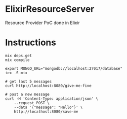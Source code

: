 # ElixirResourceServer

Resource Provider PoC done in Elixir

# Instructions

    mix deps.get
    mix compile

    export MONGO_URL="mongodb://localhost:27017/database"
    iex -S mix

    # get last 5 messages
    curl http://localhost:8080/give-me-five

    # post a new message
    curl -H 'Content-Type: application/json' \
        --request POST \
        --data '{"message": "Hello"}' \
        http://localhost:8080/save-me
